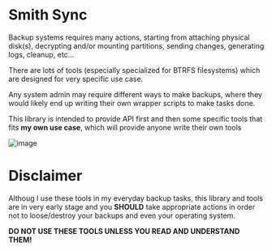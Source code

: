 # Smith Sync

Backup systems requires many actions, starting from attaching physical disk(s),
decrypting and/or mounting partitions, sending changes, generating logs, cleanup,
etc...

There are lots of tools (especially specialized for BTRFS filesystems) which are
designed for very specific use case.

Any system admin may require different ways to make backups, where they would likely
end up writing their own wrapper scripts to make tasks done.

This library is intended to provide API first and then some specific tools that
fits **my own use case**, which will provide anyone write their own tools

![image](https://user-images.githubusercontent.com/6639874/27061927-4cd8615a-4ff0-11e7-8dd0-c26238bb50e8.png)

# Disclaimer

Althoug I use these tools in my everyday backup tasks, this library and tools are in very early stage and you **SHOULD** take appropriate actions in order not to loose/destroy your backups and even your operating system. 

**DO NOT USE THESE TOOLS UNLESS YOU READ AND UNDERSTAND THEM!**
